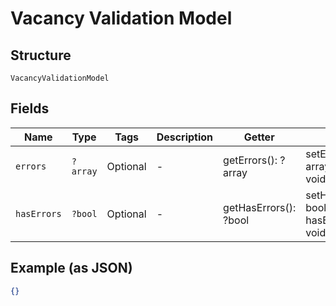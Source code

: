 
# Vacancy Validation Model

## Structure

`VacancyValidationModel`

## Fields

| Name | Type | Tags | Description | Getter | Setter |
|  --- | --- | --- | --- | --- | --- |
| `errors` | `?array` | Optional | - | getErrors(): ?array | setErrors(?array errors): void |
| `hasErrors` | `?bool` | Optional | - | getHasErrors(): ?bool | setHasErrors(?bool hasErrors): void |

## Example (as JSON)

```json
{}
```

